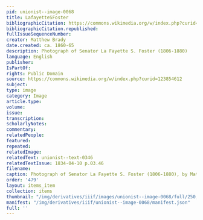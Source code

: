 ```yaml
---
pid: unionist--image-0068
title: LafayetteSFoster
bibliographicCitation: https://commons.wikimedia.org/w/index.php?curid=123854612
bibliographicCitation.republished: 
fullIssueSequenceNumber: 
creator: Matthew Brady
date.created: ca. 1860-65
description: Photograph of Senator La Fayette S. Foster (1806-1880)
language: English
publisher: 
IsPartOf: 
rights: Public Domain
source: https://commons.wikimedia.org/w/index.php?curid=123854612
subject: 
type: image
category: Image
article.type: 
volume: 
issue: 
transcription: 
scholarlyNotes: 
commentary: 
relatedPeople: 
featured: 
repeated: 
relatedImage: 
relatedText: unionist--text-0346
relatedTextIssue: 1834-04-10 p.03.46
filename: 
caption: Photograph of Senator La Fayette S. Foster (1806-1880), by Matthew Brady
order: '479'
layout: items_item
collection: items
thumbnail: "/img/derivatives/iiif/images/unionist--image-0068/full/250,/0/default.jpg"
manifest: "/img/derivatives/iiif/unionist--image-0068/manifest.json"
full: ''
---
```

